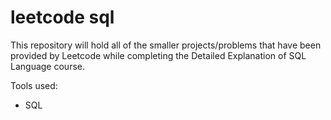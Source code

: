 # leetcode sql

This repository will hold all of the smaller projects/problems that have been provided by Leetcode while completing the Detailed Explanation of SQL Language course.

Tools used:
- SQL
